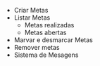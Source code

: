 - Criar Metas
- Listar Metas
    - Metas realizadas
    - Metas abertas
- Marvar e desmarcar Metas
- Remover metas
- Sistema de Mesagens


